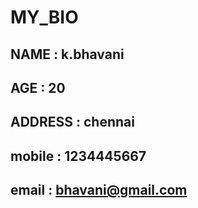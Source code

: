 # MY_BIO
## NAME : k.bhavani
## AGE : 20
## ADDRESS : chennai
## mobile   : 1234445667
## email    : bhavani@gmail.com

